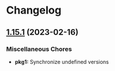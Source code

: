 # Changelog

## [1.15.1](https://github.com/ttalbot/test-release-drafter/compare/pkg1-v1.15.0...pkg1-v1.15.1) (2023-02-16)


### Miscellaneous Chores

* **pkg1:** Synchronize undefined versions
